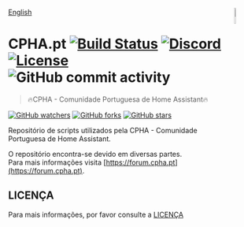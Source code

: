 [English](./README-en-EN.md)
[<img src="https://avatars.githubusercontent.com/u/88738079?s=400&u=ca61a124c283d03a55afefbb7b9b98dfbd6e135e&v=4" alt="Logo of the project" align="right" width="9%" height="9%">](https://forum.cpha.pt)
  
# CPHA.pt [![Build Status](https://drone.jassuncao.work/api/badges/cpha/install-scripts/status.svg)](https://drone.jassuncao.work/cpha/install-scripts) [![Discord](https://img.shields.io/discord/494714310518505472?style=plastic)](https://discord.gg/Mh9mTEA) [![License](https://img.shields.io/github/license/CPHApt/install-scripts?style=plastic)](https://github.com/CPHApt/install-scripts/blob/main/LICENSE) ![GitHub commit activity](https://img.shields.io/github/commit-activity/w/CPHApt/install-scripts?style=plastic)
> 🔥CPHA - Comunidade Portuguesa de Home Assistant🔥  
  
[![GitHub watchers](https://img.shields.io/github/watchers/CPHApt/install-scripts.svg?style=social&label=Watch)](https://GitHub.com/CPHApt/install-scripts/watchers/) 
[![GitHub forks](https://img.shields.io/github/forks/CPHApt/install-scripts.svg?style=social&label=Fork)](https://GitHub.com/CPHApt/install-scripts/network/)
[![GitHub stars](https://img.shields.io/github/stars/CPHApt/install-scripts.svg?style=social&label=Star)](https://GitHub.com/CPHApt/install-scripts/stargazers/)  

Repositório de scripts utilizados pela CPHA - Comunidade Portuguesa de Home Assistant.  

O repositório encontra-se devido em diversas partes.  
Para mais informações visita [https://forum.cpha.pt](https://forum.cpha.pt).

## LICENÇA

Para mais informações, por favor consulte a [LICENÇA](LICENSE)

